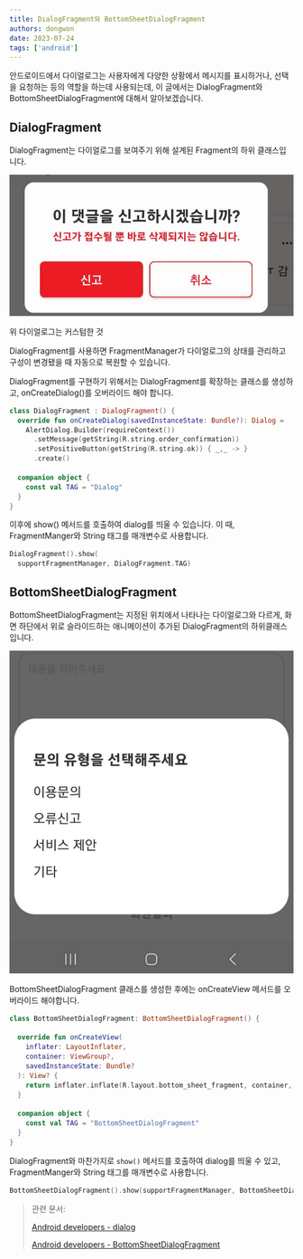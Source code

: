 ```yaml
---
title: DialogFragment와 BottomSheetDialogFragment
authors: dongwon
date: 2023-07-24
tags: ['android']
---
```


안드로이드에서 다이얼로그는 사용자에게 다양한 상황에서 메시지를 표시하거나, 선택을 요청하는 등의 역할을 하는데 사용되는데, 이 글에서는 DialogFragment와 BottomSheetDialogFragment에
대해서 알아보겠습니다.

## DialogFragment

DialogFragment는 다이얼로그를 보여주기 위해 설계된 Fragment의 하위 클래스입니다.

![](./assets/android-dialogfragment-01.png)

위 다이얼로그는 커스텀한 것

DialogFragment를 사용하면 FragmentManager가 다이얼로그의 상태를 관리하고 구성이 변경됐을 때 자동으로 복원할 수 있습니다.

DialogFragment를 구현하기 위해서는 DialogFragment를 확장하는 클래스를 생성하고, onCreateDialog()를 오버라이드 해야 합니다.

```kotlin
class DialogFragment : DialogFragment() {
  override fun onCreateDialog(savedInstanceState: Bundle?): Dialog =
    AlertDialog.Builder(requireContext())
      .setMessage(getString(R.string.order_confirmation))
      .setPositiveButton(getString(R.string.ok)) { _,_ -> }
      .create()

  companion object {
    const val TAG = "Dialog"
  }
}
```

이후에 show() 메서드를 호출하여 dialog를 띄울 수 있습니다. 이 때, FragmentManger와 String 태그를 매개변수로 사용합니다.

```kotlin
DialogFragment().show(
  supportFragmentManager, DialogFragment.TAG)
```

## BottomSheetDialogFragment

BottomSheetDialogFragment는 지정된 위치에서 나타나는 다이얼로그와 다르게, 화면 하단에서 위로 슬라이드하는 애니메이션이 추가된 DialogFragment의 하위클래스입니다.

![](./assets/android-dialogfragment-02.png)

BottomSheetDialogFragment 클래스를 생성한 후에는 onCreateView 메서드를 오버라이드 해야합니다.

```kotlin
class BottomSheetDialogFragment: BottomSheetDialogFragment() {

  override fun onCreateView(
    inflater: LayoutInflater,
    container: ViewGroup?,
    savedInstanceState: Bundle?
  ): View? {
    return inflater.inflate(R.layout.bottom_sheet_fragment, container, false)
  }

  companion object {
    const val TAG = "BottomSheetDialogFragment"
  }
}
```

DialogFragment와 마찬가지로 `show()` 메서드를 호출하여 dialog를 띄울 수 있고, FragmentManger와 String 태그를 매개변수로 사용합니다.

```kotlin
BottomSheetDialogFragment().show(supportFragmentManager, BottomSheetDialogFragment.TAG)
```

> 관련 문서:
>
> [Android developers - dialog](https://developer.android.com/guide/fragments/dialogs)
>
> [Android developers - BottomSheetDialogFragment](https://developer.android.com/reference/com/google/android/material/bottomsheet/BottomSheetDialogFragment)
